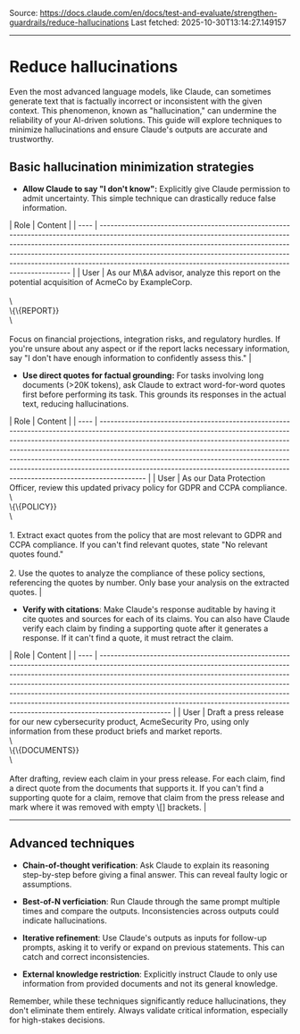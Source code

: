 Source: https://docs.claude.com/en/docs/test-and-evaluate/strengthen-guardrails/reduce-hallucinations
Last fetched: 2025-10-30T13:14:27.149157

---

# Reduce hallucinations

Even the most advanced language models, like Claude, can sometimes generate text that is factually incorrect or inconsistent with the given context. This phenomenon, known as "hallucination," can undermine the reliability of your AI-driven solutions.
This guide will explore techniques to minimize hallucinations and ensure Claude's outputs are accurate and trustworthy.

## Basic hallucination minimization strategies

* **Allow Claude to say "I don't know":** Explicitly give Claude permission to admit uncertainty. This simple technique can drastically reduce false information.

<Accordion title="Example: Analyzing a merger & acquisition report">
  | Role | Content                                                                                                                                                                                                                                                                                                                                                                                        |
  | ---- | ---------------------------------------------------------------------------------------------------------------------------------------------------------------------------------------------------------------------------------------------------------------------------------------------------------------------------------------------------------------------------------------------- |
  | User | As our M\&A advisor, analyze this report on the potential acquisition of AcmeCo by ExampleCorp.<br /><br />\<report><br />\{\{REPORT}}<br />\</report><br /><br />Focus on financial projections, integration risks, and regulatory hurdles. If you're unsure about any aspect or if the report lacks necessary information, say "I don't have enough information to confidently assess this." |
</Accordion>

* **Use direct quotes for factual grounding:** For tasks involving long documents (>20K tokens), ask Claude to extract word-for-word quotes first before performing its task. This grounds its responses in the actual text, reducing hallucinations.

<Accordion title="Example: Auditing a data privacy policy">
  | Role | Content                                                                                                                                                                                                                                                                                                                                                                                                                                                                                           |
  | ---- | ------------------------------------------------------------------------------------------------------------------------------------------------------------------------------------------------------------------------------------------------------------------------------------------------------------------------------------------------------------------------------------------------------------------------------------------------------------------------------------------------- |
  | User | As our Data Protection Officer, review this updated privacy policy for GDPR and CCPA compliance.<br />\<policy><br />\{\{POLICY}}<br />\</policy><br /><br />1. Extract exact quotes from the policy that are most relevant to GDPR and CCPA compliance. If you can't find relevant quotes, state "No relevant quotes found."<br /><br />2. Use the quotes to analyze the compliance of these policy sections, referencing the quotes by number. Only base your analysis on the extracted quotes. |
</Accordion>

* **Verify with citations**: Make Claude's response auditable by having it cite quotes and sources for each of its claims. You can also have Claude verify each claim by finding a supporting quote after it generates a response. If it can't find a quote, it must retract the claim.

<Accordion title="Example: Drafting a press release on a product launch">
  | Role | Content                                                                                                                                                                                                                                                                                                                                                                                                                                                                                                  |
  | ---- | -------------------------------------------------------------------------------------------------------------------------------------------------------------------------------------------------------------------------------------------------------------------------------------------------------------------------------------------------------------------------------------------------------------------------------------------------------------------------------------------------------- |
  | User | Draft a press release for our new cybersecurity product, AcmeSecurity Pro, using only information from these product briefs and market reports.<br />\<documents><br />\{\{DOCUMENTS}}<br />\</documents><br /><br />After drafting, review each claim in your press release. For each claim, find a direct quote from the documents that supports it. If you can't find a supporting quote for a claim, remove that claim from the press release and mark where it was removed with empty \[] brackets. |
</Accordion>

***

## Advanced techniques

* **Chain-of-thought verification**: Ask Claude to explain its reasoning step-by-step before giving a final answer. This can reveal faulty logic or assumptions.

* **Best-of-N verficiation**: Run Claude through the same prompt multiple times and compare the outputs. Inconsistencies across outputs could indicate hallucinations.

* **Iterative refinement**: Use Claude's outputs as inputs for follow-up prompts, asking it to verify or expand on previous statements. This can catch and correct inconsistencies.

* **External knowledge restriction**: Explicitly instruct Claude to only use information from provided documents and not its general knowledge.

<Note>Remember, while these techniques significantly reduce hallucinations, they don't eliminate them entirely. Always validate critical information, especially for high-stakes decisions.</Note>